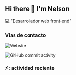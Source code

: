 ## Hi there 👋 I'm Nelson

:computer: "Desarrollador web front-end"

### Vias de contacto

![Website](https://img.shields.io/website?url=https%3A%2F%2Fnelsonlondono.es%2F)

![GitHub commit activity](https://img.shields.io/github/commit-activity/m/nelsonlondonodev/nelsonlondonodev)

### ⚡: actividad reciente
<!--START_SECTION:activity-->
<!--RECENT_ACTIVITY:last_update-->

